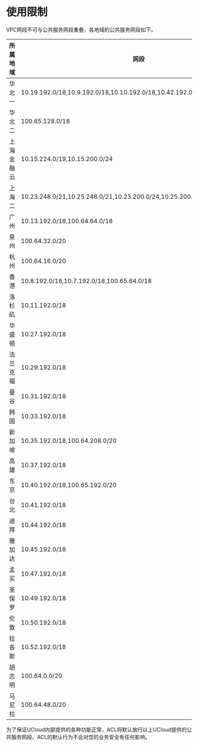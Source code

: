# 使用限制

VPC网段不可与公共服务网段重叠，各地域的公共服务网段如下。




| 所属地域 | 网段 |
| ---- | ---- |
| 华北一 | 10.19.192.0/18,10.9.192.0/18,10.10.192.0/18,10.42.192.0/18,100.65.0.0/18|
| 华北二 |100.65.128.0/18|
| 上海金融云 | 10.15.224.0/19,10.15.200.0/24 |
| 上海二 | 10.23.248.0/21,10.25.248.0/21,10.23.200.0/24,10.25.200.0/24,100.64.128.0/18 |
| 广州 | 10.13.192.0/18,100.64.64.0/18 |
| 泉州 | 100.64.32.0/20 |
| 杭州 | 100.64.16.0/20 |
| 香港 | 10.8.192.0/18,10.7.192.0/18,100.65.64.0/18 |
| 洛杉矶 | 10.11.192.0/18 | 
| 华盛顿 | 10.27.192.0/18 |
| 法兰克福 | 10.29.192.0/18 |
| 曼谷 | 10.31.192.0/18 |
| 韩国 | 10.33.192.0/18 |
| 新加坡 | 10.35.192.0/18,100.64.208.0/20 |
| 高雄 | 10.37.192.0/18 |
| 东京 | 10.40.192.0/18,100.65.192.0/20 |
| 台北 | 10.41.192.0/18 |
| 迪拜 |10.44.192.0/18 |
| 雅加达 | 10.45.192.0/18 |
| 孟买 |10.47.192.0/18 |
| 圣保罗 |10.49.192.0/18 |
| 伦敦 | 10.50.192.0/18 |
| 拉各斯 |10.52.192.0/18 |
| 胡志明 | 100.64.0.0/20 |
| 马尼拉 | 100.64.48.0/20 |

为了保证UCloud内部提供的各种功能正常，ACL将默认放行以上UCloud提供的公共服务网段，ACL的默认行为不会对您的业务安全有任何影响。
